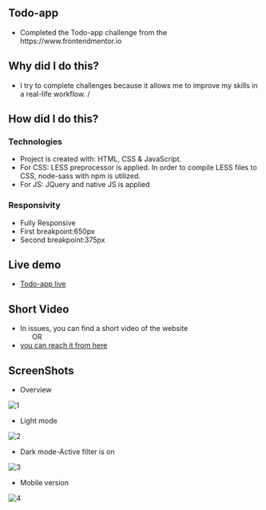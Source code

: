 ## Todo-app
<ul>
<li>Completed the Todo-app challenge from the https://www.frontendmentor.io </li>
 </ul>
 
 ## Why did I do this?
 <ul>
<li>I try to complete challenges because it allows me to improve my skills in a real-life workflow. /</li>
 </ul>
 
 ## How did I do this?
 ### Technologies
<ul>
<li>Project is created with: HTML, CSS & JavaScript.</li>
<li>For CSS: LESS preprocessor is applied. In order to compile LESS files to CSS, node-sass with npm is utilized.</li>
<li>For JS: JQuery and native JS is applied</li>
 </ul>
 
 ### Responsivity
<ul>
<li>Fully Responsive</li>
<li>First breakpoint:650px </li> 
<li>Second breakpoint:375px </li>
</ul>

## Live demo
<ul> 
<li><a href="https://todo-app-peach.vercel.app/" target="_blank">Todo-app live</a></li>
</ul>

## Short Video
<ul>
<li>In issues, you can find a short video of the website </li>
&nbsp &nbsp &nbsp OR
<li><a href ="https://user-images.githubusercontent.com/72968539/103219521-3dd2be00-491e-11eb-8976-02d07434ce8f.mp4" target="_blank">you can reach it from here</a></li>
</ul>

## ScreenShots
<ul>
<li>Overview</li>
</ul>

![1](https://user-images.githubusercontent.com/72968539/103219840-116b7180-491f-11eb-9c9e-5b618c4bfaa7.jpg)


<ul>
<li>Light mode</li>
</ul>
 
![2](https://user-images.githubusercontent.com/72968539/103219919-395ad500-491f-11eb-9384-b6c5ae3a5284.png)


<ul>
<li>Dark mode-Active filter is on</li>
</ul>
 
![3](https://user-images.githubusercontent.com/72968539/103219947-4b3c7800-491f-11eb-8abe-c26ed49d5b1c.png)

<ul>
<li>Mobile version</li>
</ul>

![4](https://user-images.githubusercontent.com/72968539/103219974-60190b80-491f-11eb-9026-eaea857bad18.png)

